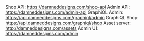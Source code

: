 Shop API: https://damneddesigns.com/shop-api
Admin API: https://damneddesigns.com/admin-api
GraphiQL Admin: https://api.damneddesigns.com/graphiql/admin
GraphiQL Shop: https://api.damneddesigns.com/graphiql/shop
Asset server: http://damneddesigns.com/assets
Admin UI: https://damneddesigns.com/admin